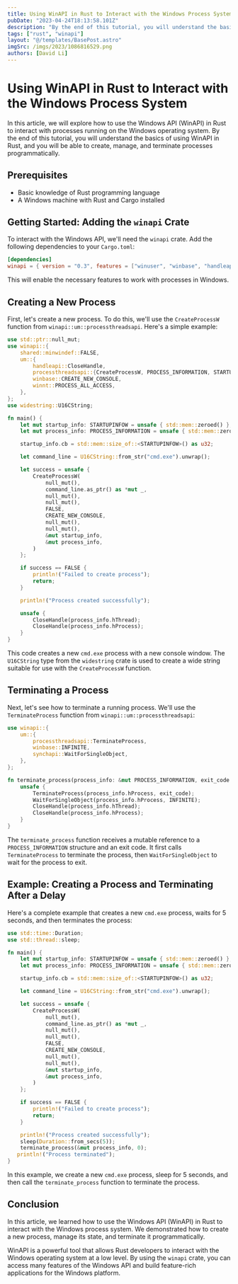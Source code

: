 ```yaml
---
title: Using WinAPI in Rust to Interact with the Windows Process System
pubDate: "2023-04-24T18:13:58.101Z"
description: "By the end of this tutorial, you will understand the basics of using WinAPI in Rust, and you will be able to create, manage, and terminate processes programmatically."
tags: ["rust", "winapi"]
layout: "@/templates/BasePost.astro"
imgSrc: /imgs/2023/1086816529.png
authors: [David Li]
---
```

# Using WinAPI in Rust to Interact with the Windows Process System

In this article, we will explore how to use the Windows API (WinAPI) in Rust to interact with processes running on the Windows operating system. By the end of this tutorial, you will understand the basics of using WinAPI in Rust, and you will be able to create, manage, and terminate processes programmatically.

## Prerequisites

- Basic knowledge of Rust programming language
- A Windows machine with Rust and Cargo installed

## Getting Started: Adding the `winapi` Crate

To interact with the Windows API, we'll need the `winapi` crate. Add the following dependencies to your `Cargo.toml`:

```toml
[dependencies]
winapi = { version = "0.3", features = ["winuser", "winbase", "handleapi", "processthreadsapi", "synchapi"] }
```

This will enable the necessary features to work with processes in Windows.

## Creating a New Process

First, let's create a new process. To do this, we'll use the `CreateProcessW` function from `winapi::um::processthreadsapi`. Here's a simple example:

```rust
use std::ptr::null_mut;
use winapi::{
    shared::minwindef::FALSE,
    um::{
        handleapi::CloseHandle,
        processthreadsapi::{CreateProcessW, PROCESS_INFORMATION, STARTUPINFOW},
        winbase::CREATE_NEW_CONSOLE,
        winnt::PROCESS_ALL_ACCESS,
    },
};
use widestring::U16CString;

fn main() {
    let mut startup_info: STARTUPINFOW = unsafe { std::mem::zeroed() };
    let mut process_info: PROCESS_INFORMATION = unsafe { std::mem::zeroed() };

    startup_info.cb = std::mem::size_of::<STARTUPINFOW>() as u32;

    let command_line = U16CString::from_str("cmd.exe").unwrap();

    let success = unsafe {
        CreateProcessW(
            null_mut(),
            command_line.as_ptr() as *mut _,
            null_mut(),
            null_mut(),
            FALSE,
            CREATE_NEW_CONSOLE,
            null_mut(),
            null_mut(),
            &mut startup_info,
            &mut process_info,
        )
    };

    if success == FALSE {
        println!("Failed to create process");
        return;
    }

    println!("Process created successfully");

    unsafe {
        CloseHandle(process_info.hThread);
        CloseHandle(process_info.hProcess);
    }
}
```

This code creates a new `cmd.exe` process with a new console window. The `U16CString` type from the `widestring` crate is used to create a wide string suitable for use with the `CreateProcessW` function.

## Terminating a Process

Next, let's see how to terminate a running process. We'll use the `TerminateProcess` function from `winapi::um::processthreadsapi`:

```rust
use winapi::{
    um::{
        processthreadsapi::TerminateProcess,
        winbase::INFINITE,
        synchapi::WaitForSingleObject,
    },
};

fn terminate_process(process_info: &mut PROCESS_INFORMATION, exit_code: u32) {
    unsafe {
        TerminateProcess(process_info.hProcess, exit_code);
        WaitForSingleObject(process_info.hProcess, INFINITE);
        CloseHandle(process_info.hThread);
        CloseHandle(process_info.hProcess);
    }
}
```

The `terminate_process` function receives a mutable reference to a `PROCESS_INFORMATION` structure and an exit code. It first calls `TerminateProcess` to terminate the process, then `WaitForSingleObject` to wait for the process to exit.

## Example: Creating a Process and Terminating After a Delay

Here's a complete example that creates a new `cmd.exe` process, waits for 5 seconds, and then terminates the process:

```rust
use std::time::Duration;
use std::thread::sleep;

fn main() {
    let mut startup_info: STARTUPINFOW = unsafe { std::mem::zeroed() };
    let mut process_info: PROCESS_INFORMATION = unsafe { std::mem::zeroed() };

    startup_info.cb = std::mem::size_of::<STARTUPINFOW>() as u32;

    let command_line = U16CString::from_str("cmd.exe").unwrap();

    let success = unsafe {
        CreateProcessW(
            null_mut(),
            command_line.as_ptr() as *mut _,
            null_mut(),
            null_mut(),
            FALSE,
            CREATE_NEW_CONSOLE,
            null_mut(),
            null_mut(),
            &mut startup_info,
            &mut process_info,
        )
    };

    if success == FALSE {
        println!("Failed to create process");
        return;
    }

    println!("Process created successfully");
    sleep(Duration::from_secs(5));
    terminate_process(&mut process_info, 0);
   println!("Process terminated");
}
```

In this example, we create a new `cmd.exe` process, sleep for 5 seconds, and then call the `terminate_process` function to terminate the process.

## Conclusion

In this article, we learned how to use the Windows API (WinAPI) in Rust to interact with the Windows process system. We demonstrated how to create a new process, manage its state, and terminate it programmatically.

WinAPI is a powerful tool that allows Rust developers to interact with the Windows operating system at a low level. By using the `winapi` crate, you can access many features of the Windows API and build feature-rich applications for the Windows platform.
